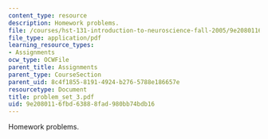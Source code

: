 ```yaml
---
content_type: resource
description: Homework problems.
file: /courses/hst-131-introduction-to-neuroscience-fall-2005/9e2080116fbd63888fad980bb74bdb16_problem_set_3.pdf
file_type: application/pdf
learning_resource_types:
- Assignments
ocw_type: OCWFile
parent_title: Assignments
parent_type: CourseSection
parent_uid: 8c4f1855-8191-4924-b276-5788e186657e
resourcetype: Document
title: problem_set_3.pdf
uid: 9e208011-6fbd-6388-8fad-980bb74bdb16
---
```

Homework problems.

